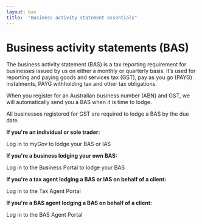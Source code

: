 ```yaml
---
layout: bas
title:  "Business activity statement essentials"
---
```


<h1>Business activity statements (BAS)</h1>
<p>The business activity statement (BAS) is a tax reporting requirement for businesses issued by us on either a monthly or quarterly basis. It’s used for reporting and paying goods and services tax (GST), pay as you go (PAYG) instalments, PAYG withholding tax and other tax obligations.</p>
<p>When you register for an Australian business number (ABN) and GST, we will automatically send you a BAS when it is time to lodge.</p>
<p>All businesses registered for GST are required to lodge a BAS by the due date.  </p>

<p><strong>If you're an individual or sole trader:</strong>
<p>Log in to myGov to lodge your BAS or IAS</p>

<p><strong>If you're a business lodging your own BAS:</strong>
<p>Log in to the Business Portal to lodge your BAS</p>

<p><strong>If you're a tax agent lodging a BAS or IAS on behalf of a client:</strong>
<p>Log in to the Tax Agent Portal</a></p>

<p><strong>If you're a BAS agent lodging a BAS on behalf of a client:</strong>
<p>Log in to the BAS Agent Portal</p>